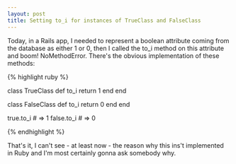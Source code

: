 ```yaml
---
layout: post
title: Setting to_i for instances of TrueClass and FalseClass
---
```


<span class="drops">T</span>oday, in a Rails app, I needed to represent a boolean attribute coming from the database as either 1 or 0, then I called the <span class="small_code">to_i</span> method on this attribute and boom! <span class="small_code">NoMethodError</span>. There's the obvious implementation of these methods:

{% highlight ruby %}

class TrueClass
  def to_i
    return 1
  end
end

class FalseClass
  def to_i
    return 0
  end
end

true.to_i # => 1
false.to_i # => 0

{% endhighlight %}

That's it, I can't see - at least now - the reason why this ins't implemented in Ruby and I'm most certainly gonna ask somebody why. 
